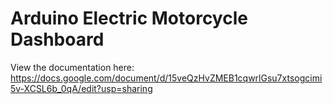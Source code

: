 # Arduino Electric Motorcycle Dashboard

View the documentation here: https://docs.google.com/document/d/15veQzHvZMEB1cqwrlGsu7xtsogcimi5v-XCSL6b_0qA/edit?usp=sharing
